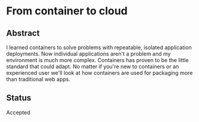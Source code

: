 # From container to cloud

## Abstract
I learned containers to solve problems with repeatable, isolated application deployments.
Now individual applications aren't a problem and my environment is much more complex.
Containers has proven to be the little standard that could adapt.
No matter if you're new to containers or an experienced user we'll look at how containers are used for packaging more than traditional web apps.

## Status
Accepted
